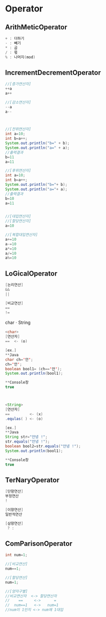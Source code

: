 # Operator
## ArithMeticOperator
```java
+ : 더하기
- : 빼기
* : 곱
/ : 몫
% : 나머지(mod)
```


## IncrementDecrementOperator
```java
//[증가연산자]
++a
a++ 

//[감소연산자]
--a
a--



//[전위연산자]
int a=10;
int b=a++;
System.out.println("b=" + b);
System.out.println("a=" + a);
//출력결과
b=11
a=11

//[후위연산자]
int a=10;
int b=a++;
System.out.println("b="+ b);
System.out.println("a="+ a);
//출력결과
b=10
a=11


//[대입연산자]
//[할당연산자]
a=10

//[복합대입연산자]
a+=10
a-=10
a*=10
a/=10
a%=10
```


## LoGicalOperator
```java
[논리연산]
&&
||

[비교연산]
==
!=
```

charㆍString
```java
<char>
[연산자]
==  <- (o)

[ex.]
**Java
char ch='안';
ch='안';
boolean bool1= (ch=='안');
System.out.println(bool1);

**Console창
true



<String>
[연산자]
==         <- (x)
.equlas( ) <- (o)

[ex.]
**Java
String str="안녕 !";
str.equals("안녕 !");
boolean bool2=str.equals("안녕 !");
System.out.println(bool1);

**Console창
true
```


## TerNaryOperator
```java
[단항연산] 
부정연산
!

[이항연산]
일반적연산

[삼항연산]
 ? :
```

## ComParisonOperator
```java
int num=1;

//[비교연산]
num==1;

//[할당연산]
num=1;

//[양자구별]
//비교연산자  <-> 할당연산자
//    ==     <->      =
//  num==1   <->   num=1
//num이 1인지 <-> num에 1대입
```

